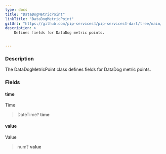 ```yaml
---
type: docs
title: "DataDogMetricPoint"
linkTitle: "DataDogMetricPoint"
gitUrl: "https://github.com/pip-services4/pip-services4-dart/tree/main/pip-services4-datadog-dart"
description: >
    Defines fields for DataDog metric points.


---
```


### Description

The DataDogMetricPoint class defines fields for DataDog metric points.


### Fields

<span class="hide-title-link">

#### time
Time
> DateTime? **time**

#### value
Value
> num? **value**

</span>

